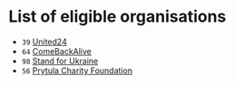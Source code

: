 # List of eligible organisations

- `39` [United24](https://u24.gov.ua/)
- `64` [ComeBackAlive](https://savelife.in.ua/en/)
- `98` [Stand for Ukraine](https://standforukraine.com/)
- `56` [Prytula Charity Foundation](https://prytulafoundation.org/en)
